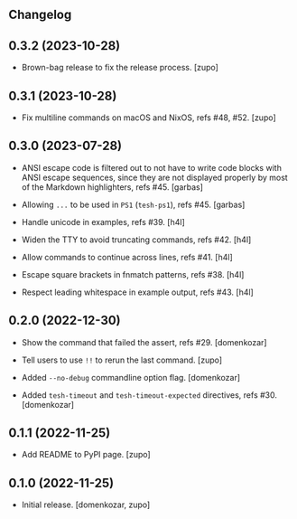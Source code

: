 ## Changelog

0.3.2 (2023-10-28)
------------------

* Brown-bag release to fix the release process.
  [zupo]


0.3.1 (2023-10-28)
------------------

* Fix multiline commands on macOS and NixOS, refs #48, #52.
  [zupo]


0.3.0 (2023-07-28)
------------------

* ANSI escape code is filtered out to not have to write code blocks with ANSI
  escape sequences, since they are not displayed properly by most of the
  Markdown highlighters, refs #45.
  [garbas]

* Allowing `...` to be used in `PS1` (`tesh-ps1`), refs #45.
  [garbas]

* Handle unicode in examples, refs #39.
  [h4l]

* Widen the TTY to avoid truncating commands, refs #42.
  [h4l]

* Allow commands to continue across lines, refs #41.
  [h4l]

* Escape square brackets in fnmatch patterns, refs #38.
  [h4l]

* Respect leading whitespace in example output, refs #43.
  [h4l]


0.2.0 (2022-12-30)
------------------

* Show the command that failed the assert, refs #29.
  [domenkozar]

* Tell users to use `!!` to rerun the last command.
  [zupo]

* Added `--no-debug` commandline option flag.
  [domenkozar]

* Added `tesh-timeout` and `tesh-timeout-expected` directives, refs #30.
  [domenkozar]


0.1.1 (2022-11-25)
------------------

* Add README to PyPI page.
  [zupo]


0.1.0 (2022-11-25)
------------------

* Initial release.
  [domenkozar, zupo]
